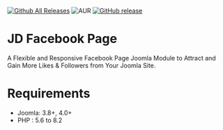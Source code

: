[![Github All Releases](https://img.shields.io/github/downloads/darekmer/JD-Facebook-Page/total.svg)](https://github.com/darekmer/JD-Facebook-Page/releases)
![AUR](https://img.shields.io/aur/license/yaourt.svg)
[![GitHub release](https://img.shields.io/github/release/darekmer/JD-Facebook-Page.svg)](https://github.com/darekmer/JD-Facebook-Page/releases)

# JD Facebook Page
A Flexible and Responsive Facebook Page Joomla Module to Attract and Gain More Likes & Followers from Your Joomla Site.

# Requirements
* Joomla: 3.8+, 4.0+
* PHP : 5.6 to 8.2
